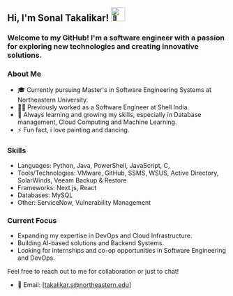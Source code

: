 ## Hi, I'm Sonal Takalikar! <img src="https://fonts.gstatic.com/s/e/notoemoji/latest/1f44b/512.gif" alt="👋" width="32" height="32">

### Welcome to my GitHub! I'm a software engineer with a passion for exploring new technologies and creating innovative solutions. 

### About Me

- 🎓 Currently pursuing Master's in Software Engineering Systems at Northeastern University.
- 👩‍💻 Previously worked as a Software Engineer at Shell India.
- 🌱 Always learning and growing my skills, especially in Database management, Cloud Computing and Machine Learning.
- ⚡ Fun fact, i love painting and dancing.

### Skills

- Languages: Python, Java, PowerShell, JavaScript, C,
- Tools/Technologies: VMware, GitHub, SSMS, WSUS, Active Directory, SolarWinds, Veeam Backup & Restore
- Frameworks: Next.js, React
- Databases: MySQL
- Other: ServiceNow, Vulnerability Management

### Current Focus

- Expanding my expertise in DevOps and Cloud Infrastructure.
- Building AI-based solutions and Backend Systems.
- Looking for internships and co-op opportunities in Software Engineering and DevOps.

Feel free to reach out to me for collaboration or just to chat!

- 📧 Email: [takalikar.s@northeastern.edu]

<!--
**takalikarsonal/takalikarsonal** is a ✨ _special_ ✨ repository because its `README.md` (this file) appears on your GitHub profile.

Here are some ideas to get you started:

- 🔭 I’m currently working on ...
- 🌱 I’m currently learning ...
- 👯 I’m looking to collaborate on ...
- 🤔 I’m looking for help with ...
- 💬 Ask me about ...
- 📫 How to reach me: ...
- 😄 Pronouns: ...
- ⚡ Fun fact: ...
-->
